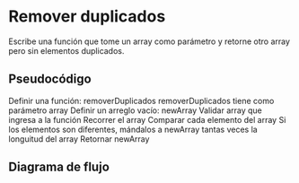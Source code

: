 # Remover duplicados
Escribe una función que tome un array como parámetro y retorne otro array pero sin elementos duplicados.

## Pseudocódigo
Definir una función: removerDuplicados
removerDuplicados tiene como parámetro array
Definir un arreglo vacío: newArray
Validar array que ingresa a la función
Recorrer el array
Comparar cada elemento del array
Si los elementos son diferentes, mándalos a newArray tantas veces la longuitud del array
Retornar newArray

## Diagrama de flujo
